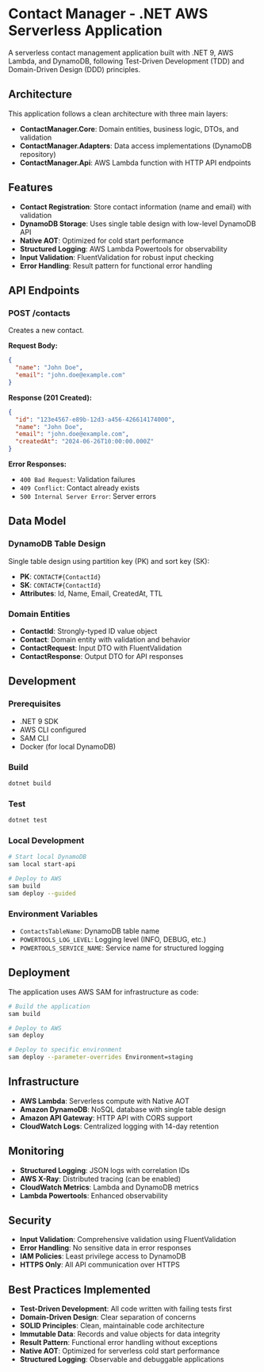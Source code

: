 # Contact Manager - .NET AWS Serverless Application

A serverless contact management application built with .NET 9, AWS Lambda, and DynamoDB, following Test-Driven Development (TDD) and Domain-Driven Design (DDD) principles.

## Architecture

This application follows a clean architecture with three main layers:

- **ContactManager.Core**: Domain entities, business logic, DTOs, and validation
- **ContactManager.Adapters**: Data access implementations (DynamoDB repository)
- **ContactManager.Api**: AWS Lambda function with HTTP API endpoints

## Features

- **Contact Registration**: Store contact information (name and email) with validation
- **DynamoDB Storage**: Uses single table design with low-level DynamoDB API
- **Native AOT**: Optimized for cold start performance
- **Structured Logging**: AWS Lambda Powertools for observability
- **Input Validation**: FluentValidation for robust input checking
- **Error Handling**: Result pattern for functional error handling

## API Endpoints

### POST /contacts

Creates a new contact.

**Request Body:**
```json
{
  "name": "John Doe",
  "email": "john.doe@example.com"
}
```

**Response (201 Created):**
```json
{
  "id": "123e4567-e89b-12d3-a456-426614174000",
  "name": "John Doe", 
  "email": "john.doe@example.com",
  "createdAt": "2024-06-26T10:00:00.000Z"
}
```

**Error Responses:**
- `400 Bad Request`: Validation failures
- `409 Conflict`: Contact already exists
- `500 Internal Server Error`: Server errors

## Data Model

### DynamoDB Table Design

Single table design using partition key (PK) and sort key (SK):

- **PK**: `CONTACT#{ContactId}`
- **SK**: `CONTACT#{ContactId}`
- **Attributes**: Id, Name, Email, CreatedAt, TTL

### Domain Entities

- **ContactId**: Strongly-typed ID value object
- **Contact**: Domain entity with validation and behavior
- **ContactRequest**: Input DTO with FluentValidation
- **ContactResponse**: Output DTO for API responses

## Development

### Prerequisites

- .NET 9 SDK
- AWS CLI configured
- SAM CLI
- Docker (for local DynamoDB)

### Build

```bash
dotnet build
```

### Test

```bash
dotnet test
```

### Local Development

```bash
# Start local DynamoDB
sam local start-api

# Deploy to AWS
sam build
sam deploy --guided
```

### Environment Variables

- `ContactsTableName`: DynamoDB table name
- `POWERTOOLS_LOG_LEVEL`: Logging level (INFO, DEBUG, etc.)
- `POWERTOOLS_SERVICE_NAME`: Service name for structured logging

## Deployment

The application uses AWS SAM for infrastructure as code:

```bash
# Build the application
sam build

# Deploy to AWS
sam deploy

# Deploy to specific environment
sam deploy --parameter-overrides Environment=staging
```

## Infrastructure

- **AWS Lambda**: Serverless compute with Native AOT
- **Amazon DynamoDB**: NoSQL database with single table design
- **Amazon API Gateway**: HTTP API with CORS support
- **CloudWatch Logs**: Centralized logging with 14-day retention

## Monitoring

- **Structured Logging**: JSON logs with correlation IDs
- **AWS X-Ray**: Distributed tracing (can be enabled)
- **CloudWatch Metrics**: Lambda and DynamoDB metrics
- **Lambda Powertools**: Enhanced observability

## Security

- **Input Validation**: Comprehensive validation using FluentValidation
- **Error Handling**: No sensitive data in error responses
- **IAM Policies**: Least privilege access to DynamoDB
- **HTTPS Only**: All API communication over HTTPS

## Best Practices Implemented

- **Test-Driven Development**: All code written with failing tests first
- **Domain-Driven Design**: Clear separation of concerns
- **SOLID Principles**: Clean, maintainable code architecture
- **Immutable Data**: Records and value objects for data integrity
- **Result Pattern**: Functional error handling without exceptions
- **Native AOT**: Optimized for serverless cold start performance
- **Structured Logging**: Observable and debuggable applications
